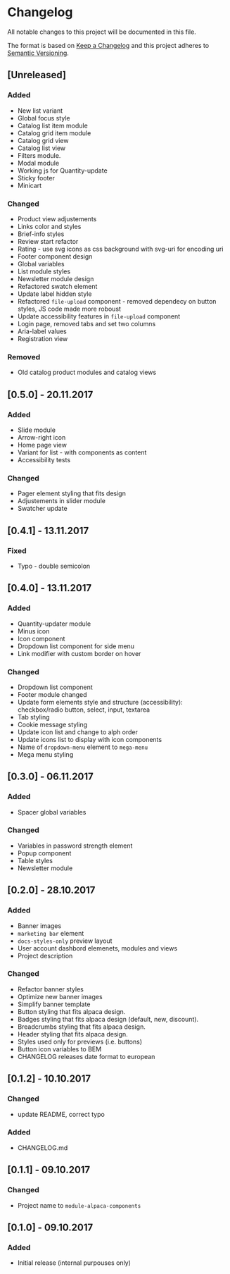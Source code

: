 # Changelog
All notable changes to this project will be documented in this file.

The format is based on [Keep a Changelog](http://keepachangelog.com/en/1.0.0/)
and this project adheres to [Semantic Versioning](http://semver.org/spec/v2.0.0.html).

## [Unreleased]
### Added
- New list variant
- Global focus style
- Catalog list item module
- Catalog grid item module
- Catalog grid view
- Catalog list view
- Filters module.
- Modal module
- Working js for Quantity-update
- Sticky footer
- Minicart

### Changed
- Product view adjustements
- Links color and styles
- Brief-info styles
- Review start refactor
- Rating - use svg icons as css background with svg-uri for encoding uri
- Footer component design
- Global variables
- List module styles
- Newsletter module design
- Refactored swatch element
- Update label hidden style
- Refactored `file-upload` component - removed dependecy on button styles, JS code made more roboust
- Update accessibility features in `file-upload` component
- Login page, removed tabs and set two columns
- Aria-label values
- Registration view

### Removed
- Old catalog product modules and catalog views

## [0.5.0] - 20.11.2017
### Added
- Slide module
- Arrow-right icon
- Home page view
- Variant for list - with components as content
- Accessibility tests

### Changed
- Pager element styling that fits design
- Adjustements in slider module
- Swatcher update

## [0.4.1] - 13.11.2017
### Fixed
- Typo - double semicolon

## [0.4.0] - 13.11.2017
### Added
- Quantity-updater module
- Minus icon
- Icon component
- Dropdown list component for side menu
- Link modifier with custom border on hover

### Changed
- Dropdown list component
- Footer module changed
- Update form elements style and structure (accessibility): checkbox/radio button, select, input, textarea
- Tab styling
- Cookie message styling
- Update icon list and change to alph order
- Update icons list to display with icon components
- Name of `dropdown-menu` element to `mega-menu`
- Mega menu styling

## [0.3.0] - 06.11.2017
### Added
- Spacer global variables

### Changed
- Variables in password strength element
- Popup component
- Table styles
- Newsletter module

## [0.2.0] - 28.10.2017
### Added
- Banner images
- `marketing bar` element
- `docs-styles-only` preview layout
- User account dashbord elemenets, modules and views
- Project description

### Changed
- Refactor banner styles
- Optimize new banner images
- Simplify banner template
- Button styling that fits alpaca design.
- Badges styling that fits alpaca design (default, new, discount).
- Breadcrumbs styling that fits alpaca design.
- Header styling that fits alpaca design.
- Styles used only for previews (i.e. buttons)
- Button icon variables to BEM
- CHANGELOG releases date format to european

## [0.1.2] - 10.10.2017
### Changed
- update README, correct typo

### Added
- CHANGELOG.md

## [0.1.1] - 09.10.2017
### Changed
- Project name to `module-alpaca-components`

## [0.1.0] - 09.10.2017
### Added
- Initial release (internal purpouses only)
